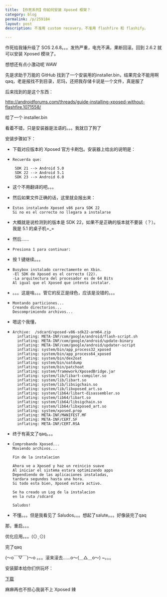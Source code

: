 ```yaml
---
title: 【作死系列】你如何安装 Xposed 框架？
category: blog
permalink: /p/259184
layout: post
description: 不准用 custom recovery，不准用 flashfire 和 flashify。

---
```


作死给我锤升级了 SOS 2.6.8。。。发热严重，电充不满，果断回滚。回到 2.6.2 就可以安装 Xposed 模块了。

想想还有点小激动呢 WAW

先是求助于万能的 GitHub 找到了一个安装用的installer.bin，结果完全不能用啊qaq，老是报找不到目录，尼玛，还把我存储卡说是一个文件，真是服了

后来找到的是这个东西：

<http://androidforums.com/threads/guide-installing-xposed-without-flashfire.1071558/>

给了一个 installer.bin

看着不错，只是安装器是法语的。。。我就日了狗了

安装步骤如下：

- 下载对应版本的 Xposed 官方卡刷包。安装器上给出的说明是：

- ```
  Recuerda que:
   
   SDK 21 --> Android 5.0
   SDK 22 --> Android 5.1
   SDK 23 --> Android 6.0
  ```

- 这个不用翻译的吧。。。

- 然后如果文件正确的话，这里就会报出来：

- ``` 
  Estas instalando Xposed v86 para SDK 22
  Si no es el correcto no llegara a instalarse
  ```

- 大概就是说检测到的版本是 SDK 22，如果不是正确的版本就不要装（？）。我是 5.1 的桌子机=_=

- 然后……

- ```
  Presiona 1 para continuar:
  ```

- 按 1 键继续。。。

- ```
  Busybox instalado correctamente en Xbin.
  -El SDK de Xposed es el correcto (22).
  -La arquitectura del procesador es de 64 Bits
  Al igual que el Xposed que intenta instalar.
  ```

- 。。。这是啥。。。管它的反正是绿色，应该是没错的。。。

- ```
  Montando particiones...
  Creando directorios...
  Descomprimiendo archivos...
  ```

- 嗯这个我懂，

- ```
  Archive:  /sdcard/xposed-v86-sdk22-arm64.zip
    inflating: META-INF/com/google/android/flash-script.sh
    inflating: META-INF/com/google/android/update-binary
    inflating: META-INF/com/google/android/updater-script
    inflating: system/bin/app_process32_xposed
    inflating: system/bin/app_process64_xposed
    inflating: system/bin/dex2oat
    inflating: system/bin/oatdump
    inflating: system/bin/patchoat
    inflating: system/framework/XposedBridge.jar
    inflating: system/lib/libart-compiler.so
    inflating: system/lib/libart.so
    inflating: system/lib/libsigchain.so
    inflating: system/lib/libxposed_art.so
    inflating: system/lib64/libart-disassembler.so
    inflating: system/lib64/libart.so
    inflating: system/lib64/libsigchain.so
    inflating: system/lib64/libxposed_art.so
    inflating: system/xposed.prop
    inflating: META-INF/MANIFEST.MF
    inflating: META-INF/CERT.SF
    inflating: META-INF/CERT.RSA
  ```

- 终于有英文了qaq。。。

- ```
  Comprobando Xposed...
  Moviendo archivos...

  Fin de la instalacion

  Ahora ve a Xposed y haz un reinicio suave
  Al iniciar el sistema estara optimizando apps
  Dependiendo de las aplicaciones instaladas,
  tardara segundos hasta una hora.
  Si todo esta bien, Xposed estara activo.

  Se ha creado un Log de la instalacion
  en la ruta /sdcard

  Saludos!

  ```

- 不懂。。。但是我看见了 Saludos。。。想起了salute。。。好像装完了qaq

那，重启。。。

优化应用。。。(⊙ˍ⊙)

完了qaq

(～o￣▽￣)～o 。。。滚来滚去……o～(＿△＿o～) ~。。。

安装脚本给你们供玩坏：

[下载](https://o0stweauh.qnssl.com/installer.bin)

麻麻再也不担心我装不上 Xposed 辣